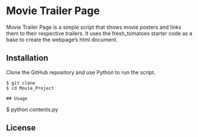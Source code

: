 # Movie Trailer Page

Movie Trailer Page is a simple script that shows movie posters and links them to their respective trailers. It uses the fresh_tomatoes starter code as a base to create the webpage’s html document.

## Installation

Clone the GitHub repository and use Python to run the script.
```
$ git clone
$ cd Movie_Project

## Usage
```
$ python contents.py

## License

